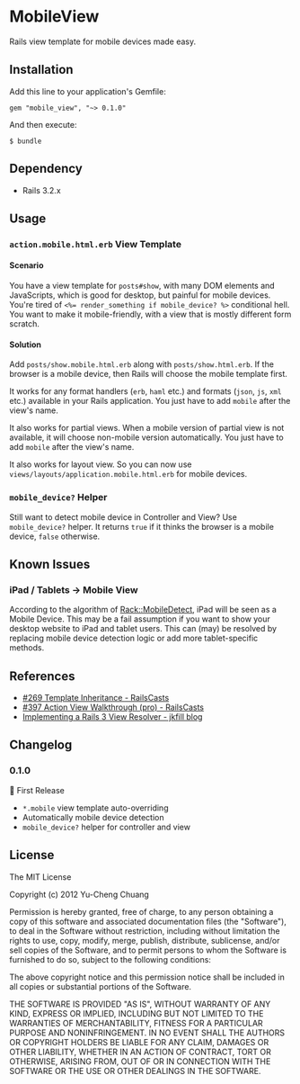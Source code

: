 # MobileView

Rails view template for mobile devices made easy.

## Installation

Add this line to your application's Gemfile:

    gem "mobile_view", "~> 0.1.0"

And then execute:

    $ bundle

## Dependency

  * Rails 3.2.x

## Usage

### `action.mobile.html.erb` View Template

#### Scenario

You have a view template for `posts#show`, with many DOM elements and JavaScripts, which is good for desktop, but painful for mobile devices. You're tired of `<%= render_something if mobile_device? %>` conditional hell. You want to make it mobile-friendly, with a view that is mostly different form scratch.

#### Solution

Add `posts/show.mobile.html.erb` along with `posts/show.html.erb`. If the browser is a mobile device, then Rails will choose the mobile template first.

It works for any format handlers (`erb`, `haml` etc.) and formats (`json`, `js`, `xml` etc.) available in your Rails application. You just have to add `mobile` after the view's name.

It also works for partial views. When a mobile version of partial view is not available, it will choose non-mobile version automatically. You just have to add `mobile` after the view's name.

It also works for layout view. So you can now use `views/layouts/application.mobile.html.erb` for mobile devices.

### `mobile_device?` Helper

Still want to detect mobile device in Controller and View? Use `mobile_device?` helper. It returns `true` if it thinks the browser is a mobile device, `false` otherwise.

## Known Issues

### iPad / Tablets → Mobile View

According to the algorithm of [Rack::MobileDetect](https://github.com/talison/rack-mobile-detect/), iPad will be seen as a Mobile Device. This may be a fail assumption if you want to show your desktop website to iPad and tablet users. This can (may) be resolved by replacing mobile device detection logic or add more tablet-specific methods.

## References

* [#269 Template Inheritance - RailsCasts](http://railscasts.com/episodes/269-template-inheritance)
* [#397 Action View Walkthrough (pro) - RailsCasts](http://railscasts.com/episodes/397-action-view-walkthrough)
* [Implementing a Rails 3 View Resolver - jkfill blog](http://jkfill.com/2011/03/11/implementing-a-rails-3-view-resolver/)

## Changelog

### 0.1.0

:birthday: First Release

* `*.mobile` view template auto-overriding
* Automatically mobile device detection
* `mobile_device?` helper for controller and view

## License

The MIT License

Copyright (c) 2012 Yu-Cheng Chuang

Permission is hereby granted, free of charge, to any person obtaining a copy of this software and associated documentation files (the "Software"), to deal in the Software without restriction, including without limitation the rights to use, copy, modify, merge, publish, distribute, sublicense, and/or sell copies of the Software, and to permit persons to whom the Software is furnished to do so, subject to the following conditions:

The above copyright notice and this permission notice shall be included in all copies or substantial portions of the Software.

THE SOFTWARE IS PROVIDED "AS IS", WITHOUT WARRANTY OF ANY KIND, EXPRESS OR IMPLIED, INCLUDING BUT NOT LIMITED TO THE WARRANTIES OF MERCHANTABILITY, FITNESS FOR A PARTICULAR PURPOSE AND NONINFRINGEMENT. IN NO EVENT SHALL THE AUTHORS OR COPYRIGHT HOLDERS BE LIABLE FOR ANY CLAIM, DAMAGES OR OTHER LIABILITY, WHETHER IN AN ACTION OF CONTRACT, TORT OR OTHERWISE, ARISING FROM, OUT OF OR IN CONNECTION WITH THE SOFTWARE OR THE USE OR OTHER DEALINGS IN THE SOFTWARE.